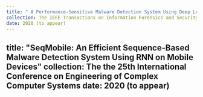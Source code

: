 ```yaml
---
title: " A Performance-Sensitive Malware Detection System Using Deep Learning on Mobile Devices"
collection: The IEEE Transactions on Information Forensics and Security
date: 2020 (to appear)
---
```

title: "SeqMobile: An Efficient Sequence-Based Malware Detection System Using RNN on Mobile Devices"
collection: The the 25th International Conference on Engineering of Complex Computer Systems
date: 2020 (to appear)
---